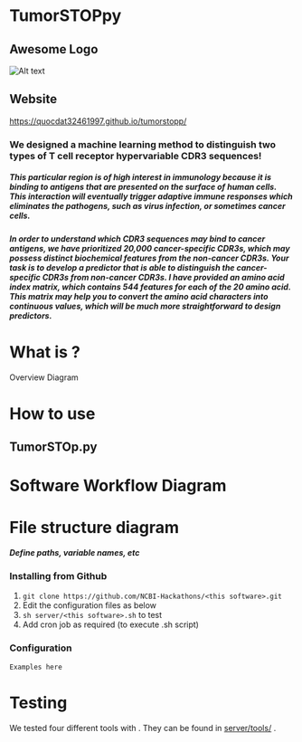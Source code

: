 # TumorSTOPpy

## Awesome Logo

![Alt text](https://github.com/NCBI-Hackathons/TumorSTOppy/blob/master/resources/tumor-snake-logo.png)

## Website
https://quocdat32461997.github.io/tumorstopp/

### We designed a machine learning method to distinguish two types of T cell receptor hypervariable CDR3 sequences!  

##### This particular region is of high interest in immunology because it is binding to antigens that are presented on the surface of human cells. This interaction will eventually trigger adaptive immune responses which eliminates the pathogens, such as virus infection, or sometimes cancer cells.

##### In order to understand which CDR3 sequences may bind to cancer antigens, we have prioritized 20,000 cancer-specific CDR3s, which may possess distinct biochemical features from the non-cancer CDR3s. Your task is to develop a predictor that is able to distinguish the cancer-specific CDR3s from non-cancer CDR3s. I have provided an amino acid index matrix, which contains 544 features for each of the 20 amino acid. This matrix may help you to convert the amino acid characters into continuous values, which will be much more straightforward to design predictors.

# What is <this software>?

Overview Diagram

# How to use <this software>

## TumorSTOp.py 

# Software Workflow Diagram

# File structure diagram 
#### _Define paths, variable names, etc_


### Installing <this software> from Github

1. `git clone https://github.com/NCBI-Hackathons/<this software>.git`
2. Edit the configuration files as below
3. `sh server/<this software>.sh` to test
4. Add cron job as required (to execute <this software>.sh script)

### Configuration

```Examples here```

# Testing

We tested four different tools with <this software>. They can be found in [server/tools/](server/tools/) . 

  
